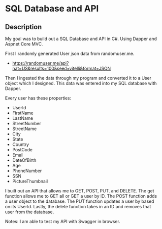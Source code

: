 # SQL Database and API

## Description
My goal was to build out a SQL Database and API in C#. Using Dapper and Aspnet Core MVC.

First I randomly generated User json data from randomuser.me.
* https://randomuser.me/api?nat=US&results=100&seed=vitelli&format=JSON

Then I ingested the data through my program and converted it to a User object which I designed. This data was entered into my SQL database with Dapper.

Every user has these properties:
- UserId
- FirstName
- LastName
- StreetNumber
- StreetName
- City
- State
- Country
- PostCode
- Email
- DateOfBirth
- Age
- PhoneNumber
- SSN
- PictureThumbnail


I built out an API that allows me to GET, POST, PUT, and DELETE. The get function allows me to GET all or GET a user by ID. 
The POST function adds a user object to the database. The PUT function updates a user by based on its UserId. Lastly, the delete function takes in an ID and removes that user from the database.

Notes: I am able to test my API with Swagger in browser.
